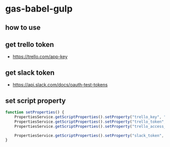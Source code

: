 # gas-babel-gulp

## how to use


## get trello token

* https://trello.com/app-key

## get slack token
* https://api.slack.com/docs/oauth-test-tokens


## set script property

```js
function setProperties() {
    PropertiesService.getScriptProperties().setProperty("trello_key", "your-trello-key");
    PropertiesService.getScriptProperties().setProperty("trello_token", "your-trello-token");
    PropertiesService.getScriptProperties().setProperty("trello_access_token", "your-trello-access-token");

    PropertiesService.getScriptProperties().setProperty("slack_token", "your-slack-token");
}
```